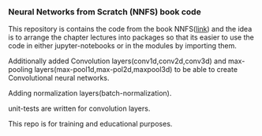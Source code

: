 ### Neural Networks from Scratch (NNFS) book code

This repository is contains the code from the book NNFS([link](https://nnfs.io/)) and the idea is to arrange the chapter lectures into packages so that its easier to use the code in either jupyter-notebooks or in the modules by importing them.

Additionally added Convolution layers(conv1d,conv2d,conv3d) and max-pooling layers(max-pool1d,max-pol2d,maxpool3d) to be able to create Convolutional neural networks.


Adding normalization layers(batch-normalization).

unit-tests are  written for convolution layers.


This repo is for training and educational purposes.
 


     







        






 





